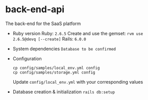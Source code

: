 # back-end-api
The back-end for the SaaS platform

* Ruby version
  Ruby: `2.6.5`
  Create and use the gemset: `rvm use 2.6.5@devq [--create]`
  Rails: `6.0.0`

* System dependencies
  `Database to be confirmed`

* Configuration
  ```
  cp config/samples/local_env.yml config
  cp config/samples/storage.yml config
  ```
  Update `config/local_env.yml` with your corresponding values

* Database creation & initialization
  `rails db:setup`
